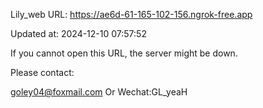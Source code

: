 Lily_web URL: https://ae6d-61-165-102-156.ngrok-free.app

Updated at: 2024-12-10 07:57:52

If you cannot open this URL, the server might be down.

Please contact: 

goley04@foxmail.com Or Wechat:GL_yeaH